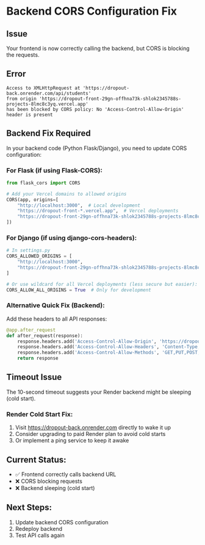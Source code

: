 # Backend CORS Configuration Fix

## Issue
Your frontend is now correctly calling the backend, but CORS is blocking the requests.

## Error
```
Access to XMLHttpRequest at 'https://dropout-back.onrender.com/api/students' 
from origin 'https://dropout-front-29gn-offhna73k-shlok2345788s-projects-8lmc8c3yq.vercel.app' 
has been blocked by CORS policy: No 'Access-Control-Allow-Origin' header is present
```

## Backend Fix Required

In your backend code (Python Flask/Django), you need to update CORS configuration:

### For Flask (if using Flask-CORS):
```python
from flask_cors import CORS

# Add your Vercel domains to allowed origins
CORS(app, origins=[
    "http://localhost:3000",  # Local development
    "https://dropout-front-*.vercel.app",  # Vercel deployments
    "https://dropout-front-29gn-offhna73k-shlok2345788s-projects-8lmc8c3yq.vercel.app"  # Current deployment
])
```

### For Django (if using django-cors-headers):
```python
# In settings.py
CORS_ALLOWED_ORIGINS = [
    "http://localhost:3000",
    "https://dropout-front-29gn-offhna73k-shlok2345788s-projects-8lmc8c3yq.vercel.app",
]

# Or use wildcard for all Vercel deployments (less secure but easier):
CORS_ALLOW_ALL_ORIGINS = True  # Only for development
```

### Alternative Quick Fix (Backend):
Add these headers to all API responses:
```python
@app.after_request
def after_request(response):
    response.headers.add('Access-Control-Allow-Origin', 'https://dropout-front-29gn-offhna73k-shlok2345788s-projects-8lmc8c3yq.vercel.app')
    response.headers.add('Access-Control-Allow-Headers', 'Content-Type,Authorization')
    response.headers.add('Access-Control-Allow-Methods', 'GET,PUT,POST,DELETE,OPTIONS')
    return response
```

## Timeout Issue
The 10-second timeout suggests your Render backend might be sleeping (cold start).

### Render Cold Start Fix:
1. Visit https://dropout-back.onrender.com directly to wake it up
2. Consider upgrading to paid Render plan to avoid cold starts
3. Or implement a ping service to keep it awake

## Current Status:
- ✅ Frontend correctly calls backend URL
- ❌ CORS blocking requests  
- ❌ Backend sleeping (cold start)

## Next Steps:
1. Update backend CORS configuration
2. Redeploy backend
3. Test API calls again